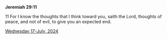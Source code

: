 **Jeremiah 29:11**

11 For I know the thoughts that I think toward you, saith the Lord, thoughts of peace, and not of evil, to give you an expected end.

[Wednesday 17-July, 2024](https://getbible.net/kjv/Jeremiah/29/11)

